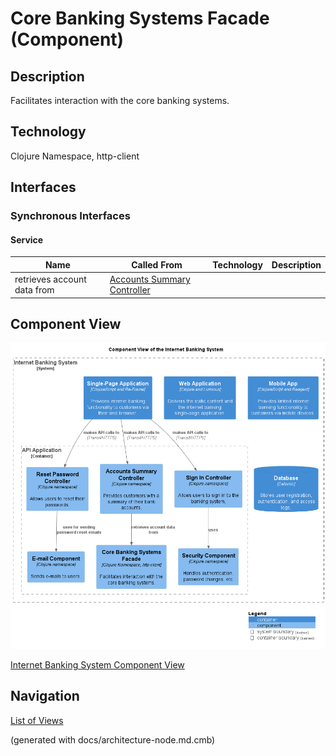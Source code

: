 # Core Banking Systems Facade (Component)
## Description
Facilitates interaction with the core banking systems.

## Technology
Clojure Namespace, http-client


## Interfaces

### Synchronous Interfaces

#### Service
| Name | Called From | Technology | Description |
|---|---|---|---|
| retrieves account data from | [Accounts Summary Controller](../../../mybank/digital-banking/internet-banking-system/accounts-summary-controller.md) |  |  |

## Component View
![Component View of the Internet Banking System](../../../mybank/digital-banking/internet-banking-system/component-view.png)

[Internet Banking System Component View](../../../mybank/digital-banking/internet-banking-system/component-view.md)


## Navigation
[List of Views](../../../views.md)

(generated with docs/architecture-node.md.cmb)
